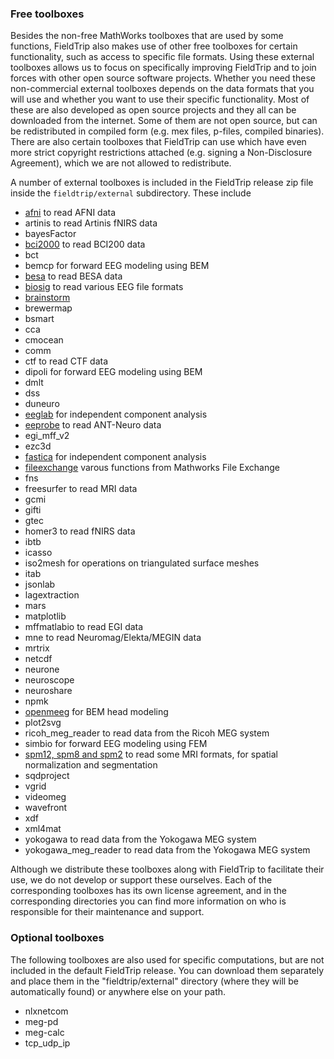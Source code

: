 ### Free toolboxes

Besides the non-free MathWorks toolboxes that are used by some functions, FieldTrip also makes use of other free toolboxes for certain functionality, such as access to specific file formats. Using these external toolboxes allows us to focus on specifically improving FieldTrip and to join forces with other open source software projects. Whether you need these non-commercial external toolboxes depends on the data formats that you will use and whether you want to use their specific functionality. Most of these are also developed as open source projects and they all can be downloaded from the internet. Some of them are not open source, but can be redistributed in compiled form (e.g. mex files, p-files, compiled binaries). There are also certain toolboxes that FieldTrip can use which have even more strict copyright restrictions attached (e.g. signing a Non-Disclosure Agreement), which we are not allowed to redistribute.

A number of external toolboxes is included in the FieldTrip release zip file inside the `fieldtrip/external` subdirectory. These include

- [afni](http://afni.nimh.nih.gov/afni/matlab) to read AFNI data
- artinis to read Artinis fNIRS data
- bayesFactor
- [bci2000](http://bci2000.org/) to read BCI200 data
- bct
- bemcp for forward EEG modeling using BEM
- [besa](http://besa.de/) to read BESA data
- [biosig](http://biosig.sourceforge.net/) to read various EEG file formats
- [brainstorm](http://neuroimage.usc.edu/brainstorm/)
- brewermap
- bsmart
- cca
- cmocean
- comm
- ctf to read CTF data
- dipoli for forward EEG modeling using BEM
- dmlt
- dss
- duneuro
- [eeglab](http://sccn.ucsd.edu/eeglab/) for independent component analysis
- [eeprobe](http://www.ant-neuro.com/products/eeprobe) to read ANT-Neuro data
- egi_mff_v2
- ezc3d
- [fastica](http://research.ics.tkk.fi/ica/fastica/) for independent component analysis
- [fileexchange](https://www.mathworks.com/matlabcentral/fileexchange) varous functions from Mathworks File Exchange
- fns
- freesurfer to read MRI data
- gcmi
- gifti
- gtec
- homer3 to read fNIRS data
- ibtb
- icasso
- iso2mesh for operations on triangulated surface meshes
- itab
- jsonlab
- lagextraction
- mars
- matplotlib
- mffmatlabio to read EGI data
- mne to read Neuromag/Elekta/MEGIN data
- mrtrix
- netcdf
- neurone
- neuroscope
- neuroshare
- npmk
- [openmeeg](https://openmeeg.github.io) for BEM head modeling
- plot2svg
- ricoh_meg_reader to read data from the Ricoh MEG system
- simbio for forward EEG modeling using FEM
- [spm12, spm8 and spm2](http://www.fil.ion.ucl.ac.uk/spm/software/spm2/) to read some MRI formats, for spatial normalization and segmentation
- sqdproject
- vgrid
- videomeg
- wavefront
- xdf
- xml4mat
- yokogawa to read data from the Yokogawa MEG system
- yokogawa_meg_reader to read data from the Yokogawa MEG system

Although we distribute these toolboxes along with FieldTrip to facilitate their use, we do not develop or support these ourselves. Each of the corresponding toolboxes has its own license agreement, and in the corresponding directories you can find more information on who is responsible for their maintenance and support.

### Optional toolboxes

The following toolboxes are also used for specific computations, but are not included in the default FieldTrip release. You can download them separately and place them in the "fieldtrip/external" directory (where they will be automatically found) or anywhere else on your path.

- nlxnetcom
- meg-pd
- meg-calc
- tcp_udp_ip
